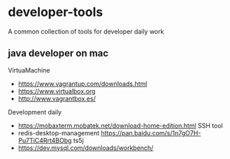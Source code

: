 # developer-tools
A common collection of tools for developer daily work 

## java developer on mac

VirtuaMachine

- https://www.vagrantup.com/downloads.html
- https://www.virtualbox.org 
- http://www.vagrantbox.es/ 

Development daily

- https://mobaxterm.mobatek.net/download-home-edition.html  SSH tool 
- redis-desktop-management  https://pan.baidu.com/s/1n7gO7H-Pu7TiC4Rrt4BObg ts5j
- https://dev.mysql.com/downloads/workbench/




